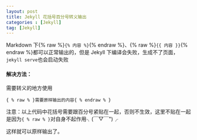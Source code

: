 ```yaml
---
layout: post
title: Jekyll 花括号百分号转义输出
categories : [Jekyll]
tag: [Jekyll]
---
```


Markdown 下{% raw %}`{% 内容 %}`{% endraw %}、{% raw %}`{{ 内容 }}`{% endraw %}都可以正常输出的，但是 Jekyll 下编译会失败，生成不了页面，`jekyll serve`也会启动失败

#### 解决方法：
需要转义的地方使用


	{ % raw % }需要原样输出的内容{ % endraw % }

注意：以上代码中花括号需要跟百分号紧贴在一起，否则不生效，这里不贴在一起是因为`{ % raw % }`对自身不起作用╮(￣▽￣")╭
	
这样就可以原样输出了。
